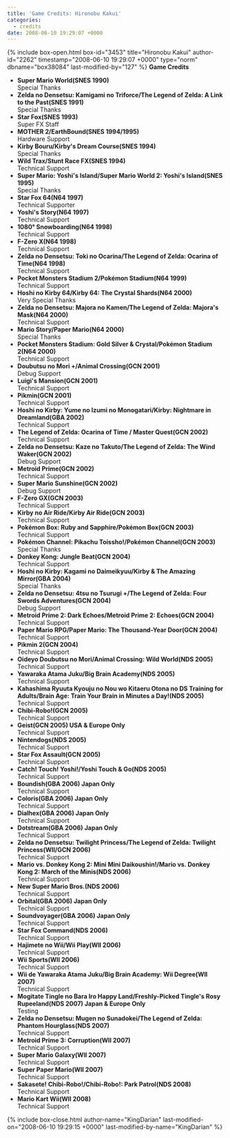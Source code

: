 ```yaml
---
title: 'Game Credits: Hironobu Kakui'
categories:
  - credits
date: 2008-06-10 19:29:07 +0000
---
```

{% include box-open.html box-id="3453" title="Hironobu Kakui" author-id="2262" timestamp="2008-06-10 19:29:07 +0000" type="norm" dbname="box38084" last-modified-by="127" %}
<b>Game Credits</b>
<UL>

<LI><b>Super Mario World(SNES 1990)</b><BR />
Special Thanks</LI>
<LI><b>Zelda no Densetsu: Kamigami no Triforce/The Legend of Zelda: A Link to the Past(SNES 1991)</b><BR />
Special Thanks</LI>
<LI><b>Star Fox(SNES 1993)</b><BR />
Super FX Staff</LI>
<LI><b>MOTHER 2/EarthBound(SNES 1994/1995)</b><BR />
Hardware Support</LI>
<LI><b>Kirby Bouru/Kirby's Dream Course(SNES 1994)</b><BR />
Special Thanks</LI>
<LI><b>Wild Trax/Stunt Race FX(SNES 1994)</b><BR />
Technical Support</LI>
<LI><b>Super Mario: Yoshi's Island/Super Mario World 2: Yoshi's Island(SNES 1995)</b><BR />
Special Thanks</LI>
<LI><b>Star Fox 64(N64 1997)</b><BR />
Technical Supporter</LI>
<LI><b>Yoshi's Story(N64 1997)</b><BR />
Technical Support</LI>
<LI><b>1080° Snowboarding(N64 1998)</b><BR />
Technical Support</LI>
<LI><b>F-Zero X(N64 1998)</b><BR />
Technical Support</LI>
<LI><b>Zelda no Densetsu: Toki no Ocarina/The Legend of Zelda: Ocarina of Time(N64 1998)</b><BR />
Technical Support</LI>
<LI><b>Pocket Monsters Stadium 2/Pokémon Stadium(N64 1999)</b><BR />
Technical Support</LI>
<LI><b>Hoshi no Kirby 64/Kirby 64: The Crystal Shards(N64 2000)</b><BR />
Very Special Thanks</LI>
<LI><b>Zelda no Densetsu: Majora no Kamen/The Legend of Zelda: Majora's Mask(N64 2000)</b><BR />
Technical Support</LI>
<LI><b>Mario Story/Paper Mario(N64 2000)</b><BR />
Special Thanks</LI>
<LI><b>Pocket Monsters Stadium: Gold Silver & Crystal/Pokémon Stadium 2(N64 2000)</b><BR />
Technical Support</LI>
<LI><b>Doubutsu no Mori +/Animal Crossing(GCN 2001)</b><BR />
Debug Support</LI>
<LI><b>Luigi's Mansion(GCN 2001)</b><BR />
Technical Support</LI>
<LI><b>Pikmin(GCN 2001)</b><BR />
Technical Support</LI>
<LI><b>Hoshi no Kirby: Yume no Izumi no Monogatari/Kirby: Nightmare in Dreamland(GBA 2002)</b><BR />
Technical Support</LI>
<LI><b>The Legend of Zelda: Ocarina of Time / Master Quest(GCN 2002)</b><BR />
Technical Support</LI>
<LI><b>Zelda no Densetsu: Kaze no Takuto/The Legend of Zelda: The Wind Waker(GCN 2002)</b><BR />
Debug Support</LI>
<LI><b>Metroid Prime(GCN 2002)</b><BR />
Technical Support</LI>
<LI><b>Super Mario Sunshine(GCN 2002)</b><BR />
Debug Support</LI>
<LI><b>F-Zero GX(GCN 2003)</b><BR />
Technical Support</LI>
<LI><b>Kirby no Air Ride/Kirby Air Ride(GCN 2003)</b><BR />
Technical Support</LI>
<LI><b>Pokémon Box: Ruby and Sapphire/Pokémon Box(GCN 2003)</b><BR />
Technical Support</LI>
<LI><b>Pokémon Channel: Pikachu Toissho!/Pokémon Channel(GCN 2003)</b><BR />
Special Thanks</LI>
<LI><b>Donkey Kong: Jungle Beat(GCN 2004)</b><BR />
Technical Support</LI>
<LI><b>Hoshi no Kirby: Kagami no Daimeikyuu/Kirby & The Amazing Mirror(GBA 2004)</b><BR />
Special Thanks</LI>
<LI><b>Zelda no Densetsu: 4tsu no Tsurugi +/The Legend of Zelda: Four Swords Adventures(GCN 2004)</b><BR />
Debug Support</LI>
<LI><b>Metroid Prime 2: Dark Echoes/Metroid Prime 2: Echoes(GCN 2004)</b><BR />
Technical Support</LI>
<LI><b>Paper Mario RPG/Paper Mario: The Thousand-Year Door(GCN 2004)</b><BR />
Technical Support</LI>
<LI><b>Pikmin 2(GCN 2004)</b><BR />
Technical Support</LI>
<LI><b>Oideyo Doubutsu no Mori/Animal Crossing: Wild World(NDS 2005)</b><BR />
Technical Support</LI>
<LI><b>Yawaraka Atama Juku/Big Brain Academy(NDS 2005)</b><BR />
Technical Support</LI>
<LI><b>Kahashima Ryuuta Kyouju no Nou wo Kitaeru Otona no DS Training for Adults/Brain Age: Train Your Brain in Minutes a Day!(NDS 2005)</b><BR />
Technical Support</LI>
<LI><b>Chibi-Robo!(GCN 2005)</b><BR />
Technical Support</LI>
<LI><b>Geist(GCN 2005) USA & Europe Only</b><BR />
Technical Support</LI>
<LI><b>Nintendogs(NDS 2005)</b><BR />
Technical Support</LI>
<LI><b>Star Fox Assault(GCN 2005)</b><BR />
Technical Support</LI>
<LI><b>Catch! Touch! Yoshi!/Yoshi Touch & Go(NDS 2005)</b><BR />
Technical Support</LI>
<LI><b>Boundish(GBA 2006) Japan Only</b><BR />
Technical Support</LI>
<LI><b>Coloris(GBA 2006) Japan Only</b><BR />
Technical Support</LI>
<LI><b>Dialhex(GBA 2006) Japan Only</b><BR />
Technical Support</LI>
<LI><b>Dotstream(GBA 2006) Japan Only</b><BR />
Technical Support</LI>
<LI><b>Zelda no Densetsu: Twilight Princess/The Legend of Zelda: Twilight Princess(WII/GCN 2006)</b><BR />
Technical Support</LI>
<LI><b>Mario vs. Donkey Kong 2: Mini Mini Daikoushin!/Mario vs. Donkey Kong 2: March of the Minis(NDS 2006)</b><BR />
Technical Support</LI>
<LI><b>New Super Mario Bros.(NDS 2006)</b><BR />
Technical Support</LI>
<LI><b>Orbital(GBA 2006) Japan Only</b><BR />
Technical Support</LI>
<LI><b>Soundvoyager(GBA 2006) Japan Only</b><BR />
Technical Support</LI>
<LI><b>Star Fox Command(NDS 2006)</b><BR />
Technical Support</LI>
<LI><b>Hajimete no Wii/Wii Play(WII 2006)</b><BR />
Technical Support</LI>
<LI><b>Wii Sports(WII 2006)</b><BR />
Technical Support</LI>
<LI><b>Wii de Yawaraka Atama Juku/Big Brain Academy: Wii Degree(WII 2007)</b><BR />
Technical Support</LI>
<LI><b>Mogitate Tingle no Bara Iro Happy Land/Freshly-Picked Tingle's Rosy Rupeeland(NDS 2007) Japan & Europe Only</b><BR />
Testing</LI>
<LI><b>Zelda no Densetsu: Mugen no Sunadokei/The Legend of Zelda: Phantom Hourglass(NDS 2007)</b><BR />
Technical Support</LI>
<LI><b>Metroid Prime 3: Corruption(WII 2007)</b><BR />
Technical Support</LI>
<LI><b>Super Mario Galaxy(WII 2007)</b><BR />
Technical Support</LI>
<LI><b>Super Paper Mario(WII 2007)</b><BR />
Technical Support</LI>
<LI><b>Sakasete! Chibi-Robo!/Chibi-Robo!: Park Patrol(NDS 2008)</b><BR />
Technical Support</LI>
<LI><b>Mario Kart Wii(WII 2008)</b><BR />
Technical Support</LI>


</UL>
{% include box-close.html author-name="KingDarian" last-modified-on="2008-06-10 19:29:15 +0000" last-modified-by-name="KingDarian" %}
